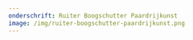 ```yaml
---
onderschrift: Ruiter Boogschutter Paardrijkunst
image: /img/ruiter-boogschutter-paardrijkunst.png
---
```

